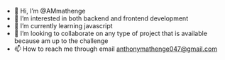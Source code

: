 - 👋 Hi, I’m @AMmathenge
- 👀 I’m interested in both backend and frontend development
- 🌱 I’m currently learning javascript
- 💞️ I’m looking to collaborate on any type of project that is available because am up to the challenge
- 📫 How to reach me through email anthonymathenge047@gmail.com

<!---
AMmathenge/AMmathenge is a ✨ special ✨ repository because its `README.md` (this file) appears on your GitHub profile.
You can click the Preview link to take a look at your changes.
--->
